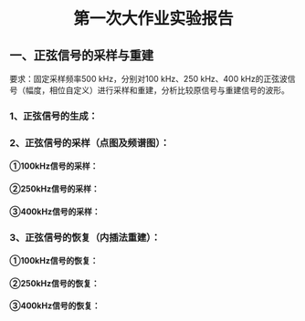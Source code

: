 # <center> 第一次大作业实验报告
## 一、正弦信号的采样与重建
要求：固定采样频率500 kHz，分别对100 kHz、250 kHz、400 kHz的正弦波信号（幅度，相位自定义）进行采样和重建，分析比较原信号与重建信号的波形。
### 1、正弦信号的生成：
### 2、正弦信号的采样（点图及频谱图）：
#### ①100kHz信号的采样：
#### ②250kHz信号的采样：
#### ③400kHz信号的采样：
### 3、正弦信号的恢复（内插法重建）：
#### ①100kHz信号的恢复：
#### ②250kHz信号的恢复：
#### ③400kHz信号的恢复：



